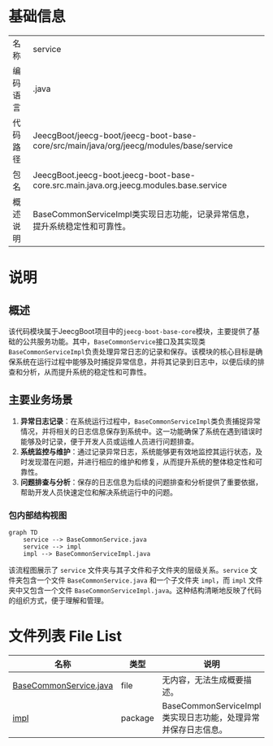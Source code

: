# 基础信息

|      |      |
|------|------|
| 名称 | service |
| 编码语言 | .java |
| 代码路径 | JeecgBoot/jeecg-boot/jeecg-boot-base-core/src/main/java/org/jeecg/modules/base/service |
| 包名 | JeecgBoot.jeecg-boot.jeecg-boot-base-core.src.main.java.org.jeecg.modules.base.service |
| 概述说明 | BaseCommonServiceImpl类实现日志功能，记录异常信息，提升系统稳定性和可靠性。 |

# 说明

## 概述
该代码模块属于JeecgBoot项目中的`jeecg-boot-base-core`模块，主要提供了基础的公共服务功能。其中，`BaseCommonService`接口及其实现类`BaseCommonServiceImpl`负责处理异常日志的记录和保存。该模块的核心目标是确保系统在运行过程中能够及时捕捉异常信息，并将其记录到日志中，以便后续的排查和分析，从而提升系统的稳定性和可靠性。

## 主要业务场景
1. **异常日志记录**：在系统运行过程中，`BaseCommonServiceImpl`类负责捕捉异常情况，并将相关的日志信息保存到系统中。这一功能确保了系统在遇到错误时能够及时记录，便于开发人员或运维人员进行问题排查。
2. **系统监控与维护**：通过记录异常日志，系统能够更有效地监控其运行状态，及时发现潜在问题，并进行相应的维护和修复，从而提升系统的整体稳定性和可靠性。
3. **问题排查与分析**：保存的日志信息为后续的问题排查和分析提供了重要依据，帮助开发人员快速定位和解决系统运行中的问题。


### 包内部结构视图

```mermaid
graph TD
    service --> BaseCommonService.java
    service --> impl
    impl --> BaseCommonServiceImpl.java
```

该流程图展示了 `service` 文件夹与其子文件和子文件夹的层级关系。`service` 文件夹包含一个文件 `BaseCommonService.java` 和一个子文件夹 `impl`，而 `impl` 文件夹中又包含一个文件 `BaseCommonServiceImpl.java`。这种结构清晰地反映了代码的组织方式，便于理解和管理。

# 文件列表 File List

| 名称   | 类型  | 说明 |
|-------|------|-------------|
| [BaseCommonService.java](BaseCommonService.md) | file | 无内容，无法生成概要描述。 |
| [impl](impl/_module.md) | package | BaseCommonServiceImpl类实现日志功能，处理异常并保存日志信息。 |


